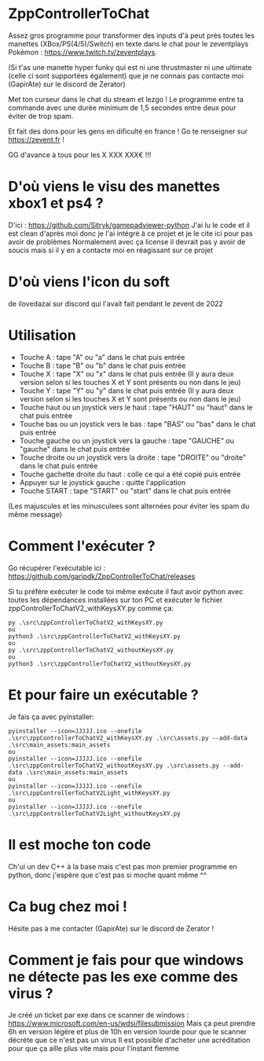 # ZppControllerToChat
Assez gros programme pour transformer des inputs d'à peut près toutes les manettes (XBox/PS(4/5)/Switch) en texte dans le chat pour le zeventplays Pokémon : https://www.twitch.tv/zeventplays.

(Si t'as une manette hyper funky qui est ni une thrustmaster ni une ultimate (celle ci sont supportées également) que je ne connais pas contacte moi (GapirAte) sur le discord de Zerator)

Met ton curseur dans le chat du stream et lezgo ! Le programme entre ta commande avec une durée minimum de 1,5 secondes entre deux pour éviter de trop spam. 

Et fait des dons pour les gens en dificulté en france ! Go te renseigner sur https://zevent.fr !

GG d'avance à tous pour les X XXX XXX€ !!!

# D'où viens le visu des manettes xbox1 et ps4 ?
D'ici : https://github.com/Sitryk/gamepadviewer-python
J'ai lu le code et il est clean d'après moi donc je l'ai intégré à ce projet et je le cite ici pour pas avoir de problèmes
Normalement avec ça license il devrait pas y avoir de soucis mais si il y en a contacte moi en réagissant sur ce projet

# D'où viens l'icon du soft
de ilovedazai sur discord qui l'avait fait pendant le zevent de 2022

# Utilisation
 - Touche A : tape "A" ou "a" dans le chat puis entrée
 - Touche B : tape "B" ou "b" dans le chat puis entrée
 - Touche X : tape "X" ou "x" dans le chat puis entrée (Il y aura deux version selon si les touches X et Y sont présents ou non dans le jeu)
 - Touche Y : tape "Y" ou "y" dans le chat puis entrée (Il y aura deux version selon si les touches X et Y sont présents ou non dans le jeu)
 - Touche haut ou un joystick vers le haut : tape "HAUT" ou "haut" dans
   le chat puis entrée
 - Touche bas ou un joystick vers le bas : tape "BAS" ou "bas" dans le
   chat puis entrée
 - Touche gauche ou un joystick vers la gauche : tape "GAUCHE" ou
   "gauche" dans le chat puis entrée
 - Touche droite ou un joystick vers la droite : tape "DROITE" ou
   "droite" dans le chat puis entrée
 - Touche gachette droite du haut : colle ce qui a été copié puis entrée
 - Appuyer sur le joystick gauche : quitte l'application
 - Touche START : tape "START" ou "start" dans le chat puis entrée

(Les majuscules et les minusculees sont alternées pour éviter les spam du même message)

# Comment l'exécuter ?
Go récupérer l'exécutable ici : https://github.com/garipdk/ZppControllerToChat/releases

Si tu préfére exécuter le code toi même exécute il faut avoir python avec toutes les dépendances installées sur ton PC et exécuter le fichier zppControllerToChatV2_withKeysXY.py comme ça:

    py .\src\zppControllerToChatV2_withKeysXY.py
    ou
    python3 .\src\zppControllerToChatV2_withKeysXY.py
    ou
    py .\src\zppControllerToChatV2_withoutKeysXY.py
    ou
    python3 .\src\zppControllerToChatV2_withoutKeysXY.py

# Et pour faire un exécutable ?
Je fais ça avec pyinstaller:

    pyinstaller --icon=JJJJJ.ico --onefile .\src\zppControllerToChatV2_withKeysXY.py .\src\assets.py --add-data .\src\main_assets:main_assets
    ou
    pyinstaller --icon=JJJJJ.ico --onefile .\src\zppControllerToChatV2_withoutKeysXY.py .\src\assets.py --add-data .\src\main_assets:main_assets
    ou
    pyinstaller --icon=JJJJJ.ico --onefile .\src\zppControllerToChatV2Light_withKeysXY.py
    ou
    pyinstaller --icon=JJJJJ.ico --onefile .\src\zppControllerToChatV2Light_withoutKeysXY.py
  
# Il est moche ton code
Ch'ui un dev C++ à la base mais c'est pas mon premier programme en python, donc j'espère que c'est pas si moche quant même ^^

# Ca bug chez moi !
Hésite pas à me contacter (GapirAte) sur le discord de Zerator !

# Comment je fais pour que windows ne détecte pas les exe comme des virus ?
Je créé un ticket par exe dans ce scanner de windows : https://www.microsoft.com/en-us/wdsi/filesubmission
Mais ça peut prendre 6h en version légère et plus de 10h en version lourde pour que le scanner décrète que ce n'est pas un virus
Il est possible d'acheter une acréditation pour que ça aille plus vite mais pour l'instant flemme
